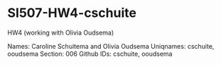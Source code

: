 # SI507-HW4-cschuite
HW4 (working with Olivia Oudsema)

Names: Caroline Schuitema and Olivia Oudsema
Uniqnames: cschuite, ooudsema
Section: 006
Github IDs: cschuite, ooudsema
